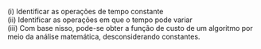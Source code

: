 (i) Identificar as operações de tempo constante  
(ii) Identificar as operações em que o tempo pode variar  
(iii) Com base nisso, pode-se obter a função de custo de um algoritmo por meio da análise matemática, desconsiderando constantes.
